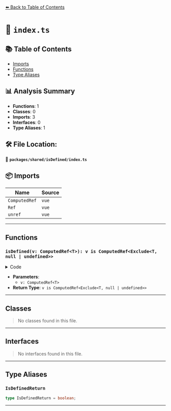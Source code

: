 [⬅️ Back to Table of Contents](../../../index.md)

# 📄 `index.ts`

## 📚 Table of Contents

- [Imports](#imports)
- [Functions](#functions)
- [Type Aliases](#type-aliases)

## 📊 Analysis Summary

- **Functions**: 1
- **Classes**: 0
- **Imports**: 3
- **Interfaces**: 0
- **Type Aliases**: 1

## 🛠️ File Location:
📂 **`packages/shared/isDefined/index.ts`**

## 📦 Imports

| Name | Source |
|------|--------|
| `ComputedRef` | `vue` |
| `Ref` | `vue` |
| `unref` | `vue` |


---

## Functions

### `isDefined(v: ComputedRef<T>): v is ComputedRef<Exclude<T, null | undefined>>`

<details><summary>Code</summary>

```ts
export function isDefined<T>(v: ComputedRef<T>): v is ComputedRef<Exclude<T, null | undefined>>
```
</details>

- **Parameters**:
  - `v: ComputedRef<T>`
- **Return Type**: `v is ComputedRef<Exclude<T, null | undefined>>`

---

## Classes

> No classes found in this file.


---

## Interfaces

> No interfaces found in this file.


---

## Type Aliases

### `IsDefinedReturn`

```ts
type IsDefinedReturn = boolean;
```


---